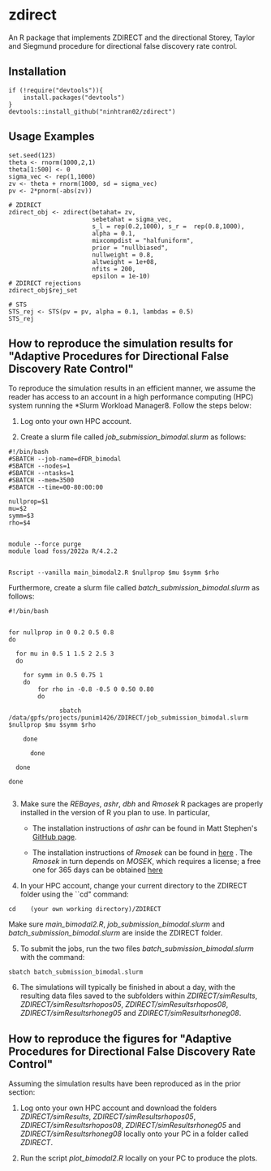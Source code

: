 # zdirect
An R package that implements ZDIRECT and the directional Storey, Taylor and Siegmund procedure for directional false discovery rate control.

## Installation
```
if (!require("devtools")){
    install.packages("devtools")
}
devtools::install_github("ninhtran02/zdirect")
```

## Usage Examples
```
set.seed(123)
theta <- rnorm(1000,2,1)
theta[1:500] <- 0
sigma_vec <- rep(1,1000)
zv <- theta + rnorm(1000, sd = sigma_vec)
pv <- 2*pnorm(-abs(zv))

# ZDIRECT
zdirect_obj <- zdirect(betahat= zv,
                       sebetahat = sigma_vec,
                       s_l = rep(0.2,1000), s_r =  rep(0.8,1000),
                       alpha = 0.1,
                       mixcompdist = "halfuniform",
                       prior = "nullbiased",
                       nullweight = 0.8,
                       altweight = 1e+08,
                       nfits = 200,
                       epsilon = 1e-10)
# ZDIRECT rejections
zdirect_obj$rej_set

# STS
STS_rej <- STS(pv = pv, alpha = 0.1, lambdas = 0.5)
STS_rej
```
## How to reproduce the simulation results for "Adaptive Procedures for Directional False Discovery Rate Control"
To reproduce the simulation results in an efficient manner, we assume the reader has access to an  account in a high performance computing (HPC) system running the *Slurm Workload Manager8. Follow the steps below:

1. Log onto your own HPC account.

2. Create a slurm file called *job_submission_bimodal.slurm* as follows:
```
#!/bin/bash
#SBATCH --job-name=dFDR_bimodal
#SBATCH --nodes=1
#SBATCH --ntasks=1
#SBATCH --mem=3500
#SBATCH --time=00-80:00:00

nullprop=$1
mu=$2
symm=$3
rho=$4


module --force purge
module load foss/2022a R/4.2.2


Rscript --vanilla main_bimodal2.R $nullprop $mu $symm $rho

```

Furthermore, create a slurm file called *batch_submission_bimodal.slurm* as follows:
```
#!/bin/bash


for nullprop in 0 0.2 0.5 0.8
do

  for mu in 0.5 1 1.5 2 2.5 3 
  do
  
    for symm in 0.5 0.75 1
    do
    	for rho in -0.8	-0.5 0 0.50 0.80
    	do
  
              sbatch /data/gpfs/projects/punim1426/ZDIRECT/job_submission_bimodal.slurm $nullprop $mu $symm $rho
	
  	done
    
      done
  
  done

done


```


3. Make sure the  *REBayes*, *ashr*, *dbh* and *Rmosek* R packages are properly installed in the version of R you plan to use. In particular, 

    - The installation instructions of *ashr* can be found in Matt Stephen's [GitHub page](https://github.com/stephens999/ashr).

    - The installation instructions of *Rmosek* can be found in [here]({https://docs.mosek.com/latest/rmosek/install-interface.html) . The *Rmosek* in turn depends on *MOSEK*, which requires a license; a free one for 365 days can be obtained [here](https://www.mosek.com/products/academic-licenses/) 
    

4. In your HPC account, change your current directory to the ZDIRECT folder using the ``cd" command:
```
cd    (your own working directory)/ZDIRECT
```
Make sure *main_bimodal2.R*, *job_submission_bimodal.slurm* and *batch_submission_bimodal.slurm* are inside the ZDIRECT folder.

5. To submit the jobs, run the two files *batch\_submission\_bimodal.slurm* with the command:
```
sbatch batch_submission_bimodal.slurm
```

6. The simulations will typically be finished in about a day, with the resulting data files saved to the subfolders within *ZDIRECT/simResults*, *ZDIRECT/simResultsrhopos05*, *ZDIRECT/simResultsrhopos08*, *ZDIRECT/simResultsrhoneg05* and *ZDIRECT/simResultsrhoneg08*.


## How to reproduce the figures for "Adaptive Procedures for Directional False Discovery Rate Control"

Assuming the simulation results have been reproduced as in the prior section:

1. Log onto your own HPC account and download the folders *ZDIRECT/simResults*, *ZDIRECT/simResultsrhopos05*, *ZDIRECT/simResultsrhopos08*, *ZDIRECT/simResultsrhoneg05* and *ZDIRECT/simResultsrhoneg08* locally onto your PC in a folder called *ZDIRECT*.

2. Run the script *plot_bimodal2.R* locally on your PC to produce the plots.

